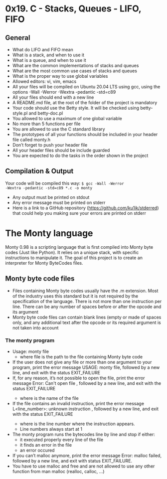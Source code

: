 # 0x19. C - Stacks, Queues - LIFO, FIFO

## General
-	What do LIFO and FIFO mean
-	What is a stack, and when to use it
-	What is a queue, and when to use it
-	What are the common implementations of stacks and queues
-	What are the most common use cases of stacks and queues
-	What is the proper way to use global variables
-	Allowed editors: vi, vim, emacs
-	All your files will be compiled on Ubuntu 20.04 LTS using gcc, using the options -Wall -Werror -Wextra -pedantic -std=c89
-	All your files should end with a new line
-	A README.md file, at the root of the folder of the project is mandatory
-	Your code should use the Betty style. It will be checked using betty-style.pl and betty-doc.pl
-	You allowed to use a maximum of one global variable
-	No more than 5 functions per file
-	You are allowed to use the C standard library
-	The prototypes of all your functions should be included in your header file called monty.h
-	Don’t forget to push your header file
-	All your header files should be include guarded
-	You are expected to do the tasks in the order shown in the project

## Compilation & Output
Your code will be compiled this way:
<code>$ gcc -Wall -Werror -Wextra -pedantic -std=c89 *.c -o monty</code>
-	Any output must be printed on stdout
-	Any error message must be printed on stderr
-	Here is a link to a GitHub repository (https://github.com/ku1ik/stderred) that could help you making sure your errors are printed on stderr

# The Monty language
Monty 0.98 is a scripting language that is first compiled into Monty byte codes (Just like Python). It relies on a unique stack, with specific instructions to manipulate it. The goal of this project is to create an interpreter for Monty ByteCodes files.

## Monty byte code files

-	Files containing Monty byte codes usually have the .m extension. Most of the industry uses this standard but it is not required by the specification of the language. There is not more than one instruction per line. There can be any number of spaces before or after the opcode and its argument
-	Monty byte code files can contain blank lines (empty or made of spaces only, and any additional text after the opcode or its required argument is not taken into account

### The monty program

-	Usage: monty file
	-	where file is the path to the file containing Monty byte code
-	If the user does not give any file or more than one argument to your program, print the error message USAGE: monty file, followed by a new line, and exit with the status EXIT_FAILURE
-	If, for any reason, it’s not possible to open the file, print the error message Error: Can't open file <file>, followed by a new line, and exit with the status EXIT_FAILURE
	-	where <file> is the name of the file
-	If the file contains an invalid instruction, print the error message L<line_number>: unknown instruction <opcode>, followed by a new line, and exit with the status EXIT_FAILURE
	-	where is the line number where the instruction appears.
	-	Line numbers always start at 1
-	The monty program runs the bytecodes line by line and stop if either:
	-	it executed properly every line of the file
	-	it finds an error in the file
	-	an error occured
-	If you can’t malloc anymore, print the error message Error: malloc failed, followed by a new line, and exit with status EXIT_FAILURE.
-	You have to use malloc and free and are not allowed to use any other function from man malloc (realloc, calloc, …)
